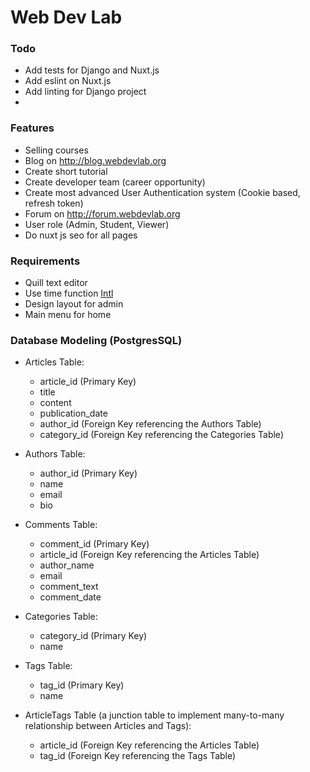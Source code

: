 # Web Dev Lab

### Todo
 - Add tests for Django and Nuxt.js
 - Add eslint on Nuxt.js
 - Add linting for Django project
 - 

### Features
 - Selling courses
 - Blog on http://blog.webdevlab.org
 - Create short tutorial
 - Create developer team (career opportunity)
 - Create most advanced User Authentication system (Cookie based, refresh token)
 - Forum on http://forum.webdevlab.org
 - User role (Admin, Student, Viewer)
 - Do nuxt js seo for all pages

### Requirements
 - Quill text editor 
 - Use time function [Intl](https://developer.mozilla.org/en-US/docs/Web/JavaScript/Reference/Global_Objects/Intl)
 - Design layout for admin
 - Main menu for home

### Database Modeling (PostgresSQL)
 - Articles Table:
    - article_id (Primary Key)
    - title
    - content
    - publication_date
    - author_id (Foreign Key referencing the Authors Table)
    - category_id (Foreign Key referencing the Categories Table)

 - Authors Table:
    - author_id (Primary Key)
    - name
    - email
    - bio

 - Comments Table:
    - comment_id (Primary Key)
    - article_id (Foreign Key referencing the Articles Table)
    - author_name
    - email
    - comment_text
    - comment_date

 - Categories Table:
    - category_id (Primary Key)
    - name

 - Tags Table:
    - tag_id (Primary Key)
    - name

 - ArticleTags Table (a junction table to implement many-to-many relationship between Articles and Tags):
   - article_id (Foreign Key referencing the Articles Table)
   - tag_id (Foreign Key referencing the Tags Table)

